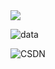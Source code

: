 <img src="https://readme-typing-svg.herokuapp.com/?lines=Welcom%20to%20My%20Page;This%20is%20Feudalman&font=Roboto" />

<!-- <img src="https://visitor-badge.glitch.me/badge?page_id=github.com/Feudalman&right_color=red" /> -->

![data](https://github-readme-stats.vercel.app/api?username=Feudalman&show_icons=true&theme=radical&count_private=true)

<!-- ![Top Langs](https://github-readme-stats.vercel.app/api/top-langs/?username=Feudalman&layout=compact&theme=tokyonight) -->

![CSDN](https://stats.justsong.cn/api/csdn?id=qq_51574759&theme=dark)